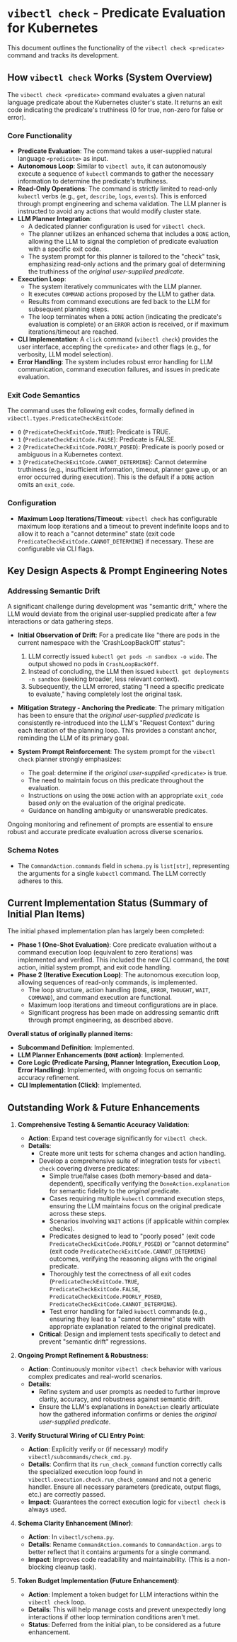 # `vibectl check` - Predicate Evaluation for Kubernetes

This document outlines the functionality of the `vibectl check <predicate>` command and tracks its development.

## How `vibectl check` Works (System Overview)

The `vibectl check <predicate>` command evaluates a given natural language predicate about the Kubernetes cluster's state. It returns an exit code indicating the predicate's truthiness (0 for true, non-zero for false or error).

### Core Functionality

- **Predicate Evaluation**: The command takes a user-supplied natural language `<predicate>` as input.
- **Autonomous Loop**: Similar to `vibectl auto`, it can autonomously execute a sequence of `kubectl` commands to gather the necessary information to determine the predicate's truthiness.
- **Read-Only Operations**: The command is strictly limited to read-only `kubectl` verbs (e.g., `get`, `describe`, `logs`, `events`). This is enforced through prompt engineering and schema validation. The LLM planner is instructed to avoid any actions that would modify cluster state.
- **LLM Planner Integration**:
  - A dedicated planner configuration is used for `vibectl check`.
  - The planner utilizes an enhanced schema that includes a `DONE` action, allowing the LLM to signal the completion of predicate evaluation with a specific exit code.
  - The system prompt for this planner is tailored to the "check" task, emphasizing read-only actions and the primary goal of determining the truthiness of the *original user-supplied predicate*.
- **Execution Loop**:
  - The system iteratively communicates with the LLM planner.
  - It executes `COMMAND` actions proposed by the LLM to gather data.
  - Results from command executions are fed back to the LLM for subsequent planning steps.
  - The loop terminates when a `DONE` action (indicating the predicate's evaluation is complete) or an `ERROR` action is received, or if maximum iterations/timeout are reached.
- **CLI Implementation**: A `click` command (`vibectl check`) provides the user interface, accepting the `<predicate>` and other flags (e.g., for verbosity, LLM model selection).
- **Error Handling**: The system includes robust error handling for LLM communication, command execution failures, and issues in predicate evaluation.

### Exit Code Semantics

The command uses the following exit codes, formally defined in `vibectl.types.PredicateCheckExitCode`:

- `0` (`PredicateCheckExitCode.TRUE`): Predicate is TRUE.
- `1` (`PredicateCheckExitCode.FALSE`): Predicate is FALSE.
- `2` (`PredicateCheckExitCode.POORLY_POSED`): Predicate is poorly posed or ambiguous in a Kubernetes context.
- `3` (`PredicateCheckExitCode.CANNOT_DETERMINE`): Cannot determine truthiness (e.g., insufficient information, timeout, planner gave up, or an error occurred during execution). This is the default if a `DONE` action omits an `exit_code`.

### Configuration

- **Maximum Loop Iterations/Timeout**: `vibectl check` has configurable maximum loop iterations and a timeout to prevent indefinite loops and to allow it to reach a "cannot determine" state (exit code `PredicateCheckExitCode.CANNOT_DETERMINE`) if necessary. These are configurable via CLI flags.

## Key Design Aspects & Prompt Engineering Notes

### Addressing Semantic Drift

A significant challenge during development was "semantic drift," where the LLM would deviate from the original user-supplied predicate after a few interactions or data gathering steps.

- **Initial Observation of Drift**:
  For a predicate like "there are pods in the current namespace with the 'CrashLoopBackOff' status":
  1. LLM correctly issued `kubectl get pods -n sandbox -o wide`. The output showed no pods in `CrashLoopBackOff`.
  2. Instead of concluding, the LLM then issued `kubectl get deployments -n sandbox` (seeking broader, less relevant context).
  3. Subsequently, the LLM errored, stating "I need a specific predicate to evaluate," having completely lost the original task.

- **Mitigation Strategy - Anchoring the Predicate**:
  The primary mitigation has been to ensure that the *original user-supplied predicate* is consistently re-introduced into the LLM's "Request Context" during each iteration of the planning loop. This provides a constant anchor, reminding the LLM of its primary goal.

- **System Prompt Reinforcement**:
  The system prompt for the `vibectl check` planner strongly emphasizes:
  - The goal: determine if the *original user-supplied* `<predicate>` is true.
  - The need to maintain focus on this predicate throughout the evaluation.
  - Instructions on using the `DONE` action with an appropriate `exit_code` based *only* on the evaluation of the original predicate.
  - Guidance on handling ambiguity or unanswerable predicates.

Ongoing monitoring and refinement of prompts are essential to ensure robust and accurate predicate evaluation across diverse scenarios.

### Schema Notes

- The `CommandAction.commands` field in `schema.py` is `list[str]`, representing the arguments for a single `kubectl` command. The LLM correctly adheres to this.

## Current Implementation Status (Summary of Initial Plan Items)

The initial phased implementation plan has largely been completed:

- **Phase 1 (One-Shot Evaluation)**: Core predicate evaluation without a command execution loop (equivalent to zero iterations) was implemented and verified. This included the new CLI command, the `DONE` action, initial system prompt, and exit code handling.
- **Phase 2 (Iterative Execution Loop)**: The autonomous execution loop, allowing sequences of read-only commands, is implemented.
  - The loop structure, action handling (`DONE`, `ERROR`, `THOUGHT`, `WAIT`, `COMMAND`), and command execution are functional.
  - Maximum loop iterations and timeout configurations are in place.
  - Significant progress has been made on addressing semantic drift through prompt engineering, as described above.

**Overall status of originally planned items:**

- **Subcommand Definition**: Implemented.
- **LLM Planner Enhancements (`DONE` action)**: Implemented.
- **Core Logic (Predicate Parsing, Planner Integration, Execution Loop, Error Handling)**: Implemented, with ongoing focus on semantic accuracy refinement.
- **CLI Implementation (Click)**: Implemented.

## Outstanding Work & Future Enhancements

1. **Comprehensive Testing & Semantic Accuracy Validation**:
    - **Action**: Expand test coverage significantly for `vibectl check`.
    - **Details**:
        - Create more unit tests for schema changes and action handling.
        - Develop a comprehensive suite of integration tests for `vibectl check` covering diverse predicates:
            - Simple true/false cases (both memory-based and data-dependent), specifically verifying the `DoneAction.explanation` for semantic fidelity to the *original* predicate.
            - Cases requiring multiple `kubectl` command execution steps, ensuring the LLM maintains focus on the original predicate across these steps.
            - Scenarios involving `WAIT` actions (if applicable within complex checks).
            - Predicates designed to lead to "poorly posed" (exit code `PredicateCheckExitCode.POORLY_POSED`) or "cannot determine" (exit code `PredicateCheckExitCode.CANNOT_DETERMINE`) outcomes, verifying the reasoning aligns with the original predicate.
            - Thoroughly test the correctness of all exit codes (`PredicateCheckExitCode.TRUE`, `PredicateCheckExitCode.FALSE`, `PredicateCheckExitCode.POORLY_POSED`, `PredicateCheckExitCode.CANNOT_DETERMINE`).
            - Test error handling for failed `kubectl` commands (e.g., ensuring they lead to a "cannot determine" state with appropriate explanation related to the original predicate).
        - **Critical**: Design and implement tests specifically to detect and prevent "semantic drift" regressions.

2. **Ongoing Prompt Refinement & Robustness**:
    - **Action**: Continuously monitor `vibectl check` behavior with various complex predicates and real-world scenarios.
    - **Details**:
        - Refine system and user prompts as needed to further improve clarity, accuracy, and robustness against semantic drift.
        - Ensure the LLM's explanations in `DoneAction` clearly articulate how the gathered information confirms or denies the *original user-supplied predicate*.

3. **Verify Structural Wiring of CLI Entry Point**:
    - **Action**: Explicitly verify or (if necessary) modify `vibectl/subcommands/check_cmd.py`.
    - **Details**: Confirm that its `run_check_command` function correctly calls the specialized execution loop found in `vibectl.execution.check.run_check_command` and not a generic handler. Ensure all necessary parameters (predicate, output flags, etc.) are correctly passed.
    - **Impact**: Guarantees the correct execution logic for `vibectl check` is always used.

4. **Schema Clarity Enhancement (Minor)**:
    - **Action**: In `vibectl/schema.py`.
    - **Details**: Rename `CommandAction.commands` to `CommandAction.args` to better reflect that it contains arguments for a single command.
    - **Impact**: Improves code readability and maintainability. (This is a non-blocking cleanup task).

5. **Token Budget Implementation (Future Enhancement)**:
    - **Action**: Implement a token budget for LLM interactions within the `vibectl check` loop.
    - **Details**: This will help manage costs and prevent unexpectedly long interactions if other loop termination conditions aren't met.
    - **Status**: Deferred from the initial plan, to be considered as a future enhancement.
